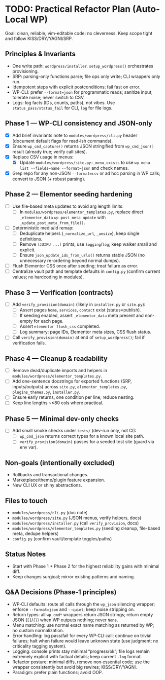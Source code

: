 # TODO: Practical Refactor Plan (Auto-Local WP)

Goal: clean, reliable, vim-editable code; no cleverness. Keep scope tight and follow KISS/DRY/YAGNI/SRP.

## Principles & Invariants
- One write path: `wordpress/installer.setup_wordpress()` orchestrates provisioning.
- SRP: parsing-only functions parse; file ops only write; CLI wrappers only run.
- Idempotent steps with explicit postconditions; fail fast on error.
- WP-CLI: prefer `--format=json` for programmatic reads; sanitize input; tolerate noise; never switch to CSV.
- Logs: log facts (IDs, counts, paths), not vibes. Use `status_pass/status_fail` for CLI, `log` for file logs.

## Phase 1 — WP-CLI consistency and JSON-only
- [x] Add brief invariants note to `modules/wordpress/cli.py` header (document default flags for read-ish commands).
- [x] Ensure `wp_cmd_capture()` returns JSON stringified from `wp_cmd_json()` result (already true; verify call sites).
- [x] Replace CSV usage in menus:
  - [x] Update `modules/wordpress/site.py:_menu_exists` to use `wp menu list --fields=name --format=json` and check names.
- [x] Grep repo for any non-JSON `--format=csv` or ad hoc parsing in WP calls; convert to JSON (+ robust parsing).

## Phase 2 — Elementor seeding hardening
- [ ] Use file-based meta updates to avoid arg length limits:
  - [ ] In `modules/wordpress/elementor_templates.py`, replace direct `_elementor_data` `wp post meta update` with `_update_post_meta_from_file()`.
- [ ] Deterministic media/id remap:
  - [ ] Deduplicate helpers (`_normalize_url`, `_unsize`), keep single definitions.
  - [ ] Remove `[JUIFU ...]` prints; use `logging`/`log`; keep walker small and explicit.
  - [ ] Ensure `json_update_ids_from_urls()` returns stable JSON (no unnecessary re-ordering beyond normal dumps).
- [ ] Flush Elementor CSS once after seeding; treat failure as error.
- [ ] Centralize vault path and template defaults in `config.py` (confirm current values; no hardcoding in modules).

## Phase 3 — Verification (contracts)
- [ ] Add `verify_provision(domain)` (likely in `installer.py` or `site.py`):
  - [ ] Assert pages `home`, `services`, `contact` exist (status=publish).
  - [ ] If seeding enabled, assert `_elementor_data` meta present and non-empty for each page.
  - [ ] Assert `elementor flush_css` completed.
  - [ ] Log summary: page IDs, Elementor meta sizes, CSS flush status.
- [ ] Call `verify_provision(domain)` at end of `setup_wordpress()`; fail if verification fails.

## Phase 4 — Cleanup & readability
- [ ] Remove dead/duplicate imports and helpers in `modules/wordpress/elementor_templates.py`.
- [ ] Add one-sentence docstrings for exported functions (SRP, inputs/outputs) across `site.py`, `elementor_templates.py`, `plugins_themes.py`, `installer.py`.
- [ ] Ensure early returns, one condition per line; reduce nesting.
- [ ] Keep line lengths ~≤80 cols where practical.

## Phase 5 — Minimal dev-only checks
- [ ] Add small smoke checks under `tests/` (dev-run only, not CI):
  - [ ] `wp_cmd_json` returns correct types for a known local site path.
  - [ ] `verify_provision(domain)` passes for a seeded test site (guard via env var).

## Non-goals (intentionally excluded)
- Rollbacks and transactional changes.
- Marketplace/theme/plugin feature expansion.
- New CLI UX or shiny abstractions.

## Files to touch
- `modules/wordpress/cli.py` (doc note)
- `modules/wordpress/site.py` (JSON menus, verify helpers, docs)
- `modules/wordpress/installer.py` (call `verify_provision`, docs)
- `modules/wordpress/elementor_templates.py` (seeding cleanup, file-based meta, dedupe helpers)
- `config.py` (confirm vault/template toggles/paths)

## Status Notes
- Start with Phase 1 + Phase 2 for the highest reliability gains with minimal diff.
- Keep changes surgical; mirror existing patterns and naming.

## Q&A Decisions (Phase‑1 principles)
- WP‑CLI defaults: route all calls through the `wp_json` silencing wrapper; enforce
  `--format=json` and `--quiet`; keep noise stripping on.
- Return types: all `wp_cmd*` wrappers return JSON strings; return empty JSON
  (`[]`/`{}`) when WP outputs nothing; never `None`.
- Menu matching: use normal exact name matching as returned by WP; no custom
  normalization.
- Error handling: log pass/fail for every WP‑CLI call; continue on trivial
  failures; halt when failure would leave unknown state (use judgment; no
  criticality tagging system).
- Logging: console prints stay minimal “progress/ok”; file logs remain extremely
  explicit with factual details; keep current `.log` format.
- Refactor posture: minimal diffs, remove non‑essential code; use the wrapper
  consistently but avoid big rewires; KISS/DRY/YAGNI.
- Paradigm: prefer plain functions; avoid OOP.
